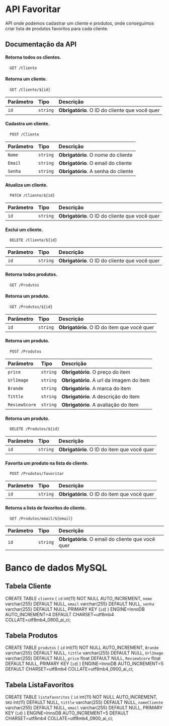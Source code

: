 
# API Favoritar

API onde podemos cadastrar um cliente e produtos, onde conseguimos criar lista de produtos favoritos para cada cliente.




## Documentação da API



#### Retorna todos os clientes.

```http
  GET /Cliente
```


#### Retorna um cliente.

```http
  GET /Cliente/${id}
```

| Parâmetro   | Tipo       | Descrição                                   |
| :---------- | :--------- | :------------------------------------------ |
| `id`      | `string` | **Obrigatório**. O ID do cliente que você quer |

#### Cadastra um cliente.

```http
  POST /Cliente
```

| Parâmetro   | Tipo       | Descrição                                   |
| :---------- | :--------- | :------------------------------------------ |
| `Nome`      | `string` | **Obrigatório**. O nome do cliente |
| `Email`      | `string` | **Obrigatório**. O email do cliente |
| `Senha`      | `string` | **Obrigatório**. A senha do cliente |


#### Atualiza um cliente.

```http
  PATCH /Cliente/${id}
```

| Parâmetro   | Tipo       | Descrição                                   |
| :---------- | :--------- | :------------------------------------------ |
| `id`      | `string` | **Obrigatório**. O ID do cliente que você quer |


#### Exclui um cliente.

```http
  DELETE /Cliente/${id}
```

| Parâmetro   | Tipo       | Descrição                                   |
| :---------- | :--------- | :------------------------------------------ |
| `id`      | `string` | **Obrigatório**. O ID do cliente que você quer |


#### Retorna todos produtos.

```http
  GET /Produtos
```


#### Retorna um produto.

```http
  GET /Produtos/${id}
```

| Parâmetro   | Tipo       | Descrição                                   |
| :---------- | :--------- | :------------------------------------------ |
| `id`      | `string` | **Obrigatório**. O ID do item que você quer |




#### Retorna um produto.

```http
  POST /Produtos
```

| Parâmetro   | Tipo       | Descrição                                   |
| :---------- | :--------- | :------------------------------------------ |
| `price`      | `string` | **Obrigatório**. O preço do item |
| `UrlImage`      | `string` | **Obrigatório**. A url da imagem do item |
| `Brande`      | `string` | **Obrigatório**. A marca do item|
| `Tittle`      | `string` | **Obrigatório**. A descrição do item |
| `ReviewScore`      | `string` | **Obrigatório**. A avaliação do item |

#### Retorna um produto.

```http
  DELETE /Produtos/${id}
```

| Parâmetro   | Tipo       | Descrição                                   |
| :---------- | :--------- | :------------------------------------------ |
| `id`      | `string` | **Obrigatório**. O ID do item que você quer |


#### Favorita um produto na lista do cliente.

```http
  POST /Produtos/favoritar
```

| Parâmetro   | Tipo       | Descrição                                   |
| :---------- | :--------- | :------------------------------------------ |
| `id`      | `string` | **Obrigatório**. O ID do item que você quer |


#### Retorna a lista de favoritos do cliente.

```http
  GET /Produtos/email/${email}
```

| Parâmetro   | Tipo       | Descrição                                   |
| :---------- | :--------- | :------------------------------------------ |
| `id`      | `string` | **Obrigatório**. O email do cliente que você quer |






# Banco de dados MySQL

## Tabela Cliente
CREATE TABLE `cliente` (
  `id` int(11) NOT NULL AUTO_INCREMENT,
  `nome` varchar(255) DEFAULT NULL,
  `email` varchar(255) DEFAULT NULL,
  `senha` varchar(255) DEFAULT NULL,
  PRIMARY KEY (`id`)
) ENGINE=InnoDB AUTO_INCREMENT=4 DEFAULT CHARSET=utf8mb4 COLLATE=utf8mb4_0900_ai_ci;


## Tabela Produtos
CREATE TABLE `produtos` (
  `id` int(11) NOT NULL AUTO_INCREMENT,
  `Brande` varchar(255) DEFAULT NULL,
  `tittle` varchar(255) DEFAULT NULL,
  `UrlImage` varchar(255) DEFAULT NULL,
  `price` float DEFAULT NULL,
  `ReviewScore` float DEFAULT NULL,
  PRIMARY KEY (`id`)
) ENGINE=InnoDB AUTO_INCREMENT=5 DEFAULT CHARSET=utf8mb4 COLLATE=utf8mb4_0900_ai_ci;


## Tabela ListaFavoritos
CREATE TABLE `listafavoritos` (
  `id` int(11) NOT NULL AUTO_INCREMENT,
  `SKU` int(11) DEFAULT NULL,
  `tittle` varchar(255) DEFAULT NULL,
  `nomeCliente` varchar(255) DEFAULT NULL,
  `email` varchar(255) DEFAULT NULL,
  PRIMARY KEY (`id`)
) ENGINE=InnoDB AUTO_INCREMENT=5 DEFAULT CHARSET=utf8mb4 COLLATE=utf8mb4_0900_ai_ci;





